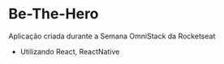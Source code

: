 # Be-The-Hero
Aplicação criada durante a Semana OmniStack da Rocketseat
- Utilizando React, ReactNative
